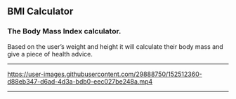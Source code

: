 ##  BMI Calculator

### The Body Mass Index calculator. 

Based on the user’s weight and height it will calculate their body mass and give a piece of health advice.






---

https://user-images.githubusercontent.com/29888750/152512360-d88eb347-d6ad-4d3a-bdb0-eec027be248a.mp4

---

